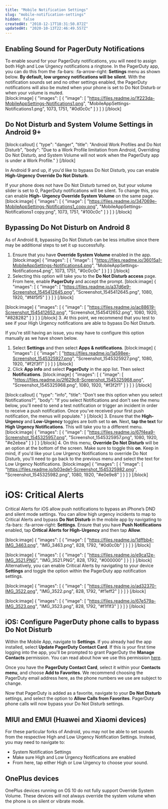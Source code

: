 ```yaml
---
title: "Mobile Notification Settings"
slug: "mobile-notification-settings"
hidden: false
createdAt: "2018-12-17T18:31:50.872Z"
updatedAt: "2020-10-13T22:46:49.557Z"
---
```

## Enabling Sound for PagerDuty Notifications

To enable sound for your PagerDuty notifications, you will need to assign both High and Low Urgency notifications a ringtone. In the PagerDuty app, you can do this from the :fa-bars: :fa-arrow-right: **Settings** menu as shown below. **By default, low urgency notifications will be silent**. With the notification sounds set and no other settings enabled, the PagerDuty notifications will also be muted when your phone is set to Do Not Disturb or when your volume is muted.  
[block:image]
{
  "images": [
    {
      "image": [
        "https://files.readme.io/1f223da-MobileAppSettings-Notifications1.png",
        "MobileAppSettings-Notifications1.png",
        1073,
        1751,
        "#0d0c0c"
      ]
    }
  ]
}
[/block]

## Do Not Disturb and System Volume Settings in Android 9+


[block:callout]
{
  "type": "danger",
  "title": "Android Work Profiles and Do Not Disturb",
  "body": "Due to a Work Profile limitation from Android, Overriding Do Not Disturb, and System Volume will not work when the PagerDuty app is under a Work Profile."
}
[/block]

In Android 9 and up, if you'd like to bypass Do Not Disturb, you can enable **High-Urgency Override Do Not Disturb**. 

If your phone does not have Do Not Disturb turned on, but your volume slider is set to 0, PagerDuty notifications will be silent. To change this, you can enable **High- Urgency Override System Volume** on the same page. 
[block:image]
{
  "images": [
    {
      "image": [
        "https://files.readme.io/347069e-MobileAppSettings-Notifications1_copy.png",
        "MobileAppSettings-Notifications1 copy.png",
        1073,
        1751,
        "#100c0c"
      ]
    }
  ]
}
[/block]

## Bypassing Do Not Disturb on Android 8

As of Android 8, bypassing Do Not Disturb can be less intuitive since there may be additional steps to set it up successfully. 

1. Ensure that you have **Override System Volume** enabled in the app. 
[block:image]
{
  "images": [
    {
      "image": [
        "https://files.readme.io/36015a1-MobileAppSettings-Notifications4.png",
        "MobileAppSettings-Notifications4.png",
        1073,
        1751,
        "#0c0c0c"
      ]
    }
  ]
}
[/block]
2. Selecting this option will take you to the **Do Not Disturb access** page. From here, enable **PagerDuty** and accept the prompt. 
[block:image]
{
  "images": [
    {
      "image": [
        "https://files.readme.io/a37d6e9-Screenshot_1545412645.png",
        "Screenshot_1545412645.png",
        1080,
        1920,
        "#f4f5f5"
      ]
    }
  ]
}
[/block]

[block:image]
{
  "images": [
    {
      "image": [
        "https://files.readme.io/ac88619-Screenshot_1545412652.png",
        "Screenshot_1545412652.png",
        1080,
        1920,
        "#828282"
      ]
    }
  ]
}
[/block]
3. At this point, we recommend that you test to see if your High Urgency notifications are able to bypass Do Not Disturb. 

If you're still having an issue, you may have to configure this option manually as we have shown below. 

1. Select **Settings** and then select **Apps & notifications**.
[block:image]
{
  "images": [
    {
      "image": [
        "https://files.readme.io/1a598ee-Screenshot_1545325927.png",
        "Screenshot_1545325927.png",
        1080,
        1920,
        "#f2f3f1"
      ]
    }
  ]
}
[/block]
2. Click **App info** and select **PagerDuty** in the app list. Then select **Notifications**.
[block:image]
{
  "images": [
    {
      "image": [
        "https://files.readme.io/2f629c8-Screenshot_1545325968.png",
        "Screenshot_1545325968.png",
        1080,
        1920,
        "#f3f2f1"
      ]
    }
  ]
}
[/block]

[block:callout]
{
  "type": "info",
  "title": "Don't see this option when you select Notifications?",
  "body": "If you select Notifications and don't see the menu below, you'll need to send a test notification or trigger an incident in order to receive a push notification. Once you've received your first push notification, the menus will populate."
}
[/block]
3. Ensure that the **High-Urgency** and **Low-Urgency** toggles are both set to **on**. Next, **tap the text** for **High Urgency Notifications**. This will take you to a different menu. 
[block:image]
{
  "images": [
    {
      "image": [
        "https://files.readme.io/67f4ea9-Screenshot_1545325957.png",
        "Screenshot_1545325957.png",
        1080,
        1920,
        "#e2ebea"
      ]
    }
  ]
}
[/block]
4. On this menu, **Override Do Not Disturb** will be an option at the bottom of the screen. Make sure to toggle this **on**. Keep in mind, if you'd like your Low Urgency Notifications to override Do Not Disturb, you'll need to go back to the previous menu and select the text for Low Urgency Notifications. 
[block:image]
{
  "images": [
    {
      "image": [
        "https://files.readme.io/b03ede1-Screenshot_1545325982.png",
        "Screenshot_1545325982.png",
        1080,
        1920,
        "#e0e9e8"
      ]
    }
  ]
}
[/block]
# iOS: Critical Alerts

Critical Alerts for iOS allow push notifications to bypass an iPhone’s DND and silent mode settings. You can allow high urgency incidents to map to Critical Alerts and bypass **Do Not Disturb** in the mobile app by navigating to :fa-bars: :fa-arrow-right: **Settings**. Ensure that you have **Push Notifications** enabled, tap **Critical Alerts for High-Urgency** and then tap **Allow**. 

[block:image]
{
  "images": [
    {
      "image": [
        "https://files.readme.io/1dffbb4-IMG_3463.png",
        "IMG_3463.png",
        828,
        1792,
        "#0d0c0b"
      ]
    }
  ]
}
[/block]

[block:image]
{
  "images": [
    {
      "image": [
        "https://files.readme.io/e9ca12e-IMG_3521.PNG",
        "IMG_3521.PNG",
        828,
        1792,
        "#000000"
      ]
    }
  ]
}
[/block]
Alternatively, you can enable Critical Alerts by navigating to your device **Settings** and toggle the option within the PagerDuty app notification settings.


[block:image]
{
  "images": [
    {
      "image": [
        "https://files.readme.io/ad32370-IMG_3522.png",
        "IMG_3522.png",
        828,
        1792,
        "#f1eff2"
      ]
    }
  ]
}
[/block]

[block:image]
{
  "images": [
    {
      "image": [
        "https://files.readme.io/67e579a-IMG_3523.png",
        "IMG_3523.png",
        828,
        1792,
        "#f1f1f3"
      ]
    }
  ]
}
[/block]

## iOS: Configure PagerDuty phone calls to bypass Do Not Disturb

Within the Mobile App, navigate to **Settings**. If you already had the app installed, select **Update PagerDuty Contact Card**. If this is your first time logging into the app, you'll be prompted to grant PagerDuty the **Manage Contacts** permission. You can read about how we use this permission [here](https://support.pagerduty.com/docs/mobile-app#section-mobile-app-permissions). 

Once you have the **PagerDuty Contact Card**, select it within your **Contacts menu**, and choose **Add to Favorites**. We recommend choosing the PagerDuty email address here, as the phone numbers we use are subject to change. 

Now that PagerDuty is added as a favorite, navigate to your **Do Not Disturb** settings, and select the option to **Allow Calls from Favorites**. PagerDuty phone calls will now bypass your Do Not Disturb settings. 
## MIUI and EMUI (Huawei and Xiaomi devices)

For these particular forks of Android, you may not be able to set sounds from the respective High and Low Urgency Notification Settings. Instead, you may need to navigate to:
- System Notification Settings
- Make sure High and Low Urgency Notifications are enabled
- From here, tap either High or Low Urgency to choose your sound.
## OnePlus devices

OnePlus devices running on OS 10 do not fully support Override System Volume. These devices will not always override the system volume when the phone is on silent or vibrate mode.